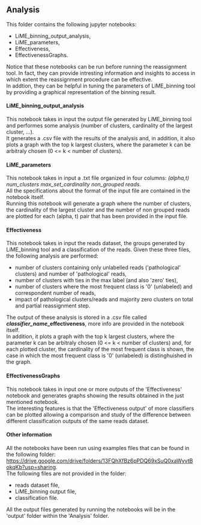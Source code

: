 ## Analysis

This folder contains the following jupyter notebooks:
- LiME_binning_output_analysis,
- LiME_parameters,
- Effectiveness,
- EffectivenessGraphs.

Notice that these notebooks can be run before running the reassignment tool. In fact, they can provide intresting information and insights to access in which extent the reassignment procedure can be effective. <br>
In addtion, they can be helpful in tuning the parameters of LiME_binning tool by providing a graphical representation of the binning result.


#### LiME_binning_output_analysis
This notebook takes in input the output file generated by LiME_binning tool and performes some analysis (number of clusters, cardinality of the largest cluster, ...). <br>
It generates a .csv file with the results of the analysis and, in addition, it also plots a graph with the top k largest clusters, where the parameter k can be arbitraly chosen (0 <= k < number of clusters).


#### LiME_parameters
This notebook takes in input a .txt file organized in four columns:  <i>(alpha,t) num_clusters max_set_cardinality non_grouped reads</i>. <br>
All the specifications about the format of the input file are contained in the notebook itself. <br>
Running this notebook will generate a graph where the number of clusters, the cardinality of the largest cluster and the number of non grouped reads are plotted for each (alpha, t) pair that has been provided in the input file.


#### Effectiveness
This notebook takes in input the reads dataset, the groups generated by LiME_binning tool and a classification of the reads. Given these three files, the following analysis are performed:
- number of clusters containing only unlabelled reads ('pathological' clusters) and number of 'pathological' reads,
- number of clusters with ties in the max label (and also 'zero' ties),
- number of clusters where the most frequent class is '0' (unlabeled) and correspondent number of reads,
- impact of pathological clusters/reads and majority zero clusters on total and partial reassignment step.

The output of these analysis is stored in a .csv file called <b><i>classifier_name</i>_effectiveness</b>, more info are provided in the notebook itself. <br>
In addition, it plots a graph with the top k largest clusters, where the parameter k can be arbitraly chosen (0 <= k < number of clusters) and, for each plotted cluster, the cardinality of the most frequent class is shown, the case in which the most frequent class is '0' (unlabeled) is distinghuished in the graph.


#### EffectivenessGraphs
This notebook takes in input one or more outputs of the 'Effectiveness' notebook and generates graphs showing the results obtained in the just mentioned notebook. <br>
The interesting features is that the 'Effectiveness output' of more classifiers can be plotted allowing a comparison and study of the difference between different classification outputs of the same reads dataset.


#### Other information
All the notebooks have been run using examples files that can be found in the following folder: https://drive.google.com/drive/folders/13FQhXfBz6pPDQ69xSuQ0xaWyvtBokqKb?usp=sharing. <br>
The following files are not provided in the folder:
- reads dataset file,
- LiME_binning output file,
- classification file.

All the output files generated by running the notebooks will be in the 'output' folder within the 'Analysis' folder.

